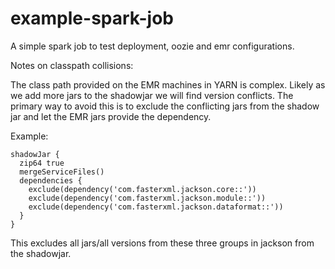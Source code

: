 # example-spark-job
A simple spark job to test deployment, oozie and emr configurations.

Notes on classpath collisions:

The class path provided on the EMR machines in YARN is complex. Likely as we add more jars to the shadowjar
we will find version conflicts. The primary way to avoid this is to exclude the conflicting jars from
the shadow jar and let the EMR jars provide the dependency.

Example:

```
shadowJar {
  zip64 true
  mergeServiceFiles()
  dependencies {
    exclude(dependency('com.fasterxml.jackson.core::'))
    exclude(dependency('com.fasterxml.jackson.module::'))
    exclude(dependency('com.fasterxml.jackson.dataformat::'))
  }
}
```

This excludes all jars/all versions from these three groups in jackson from the shadowjar.



